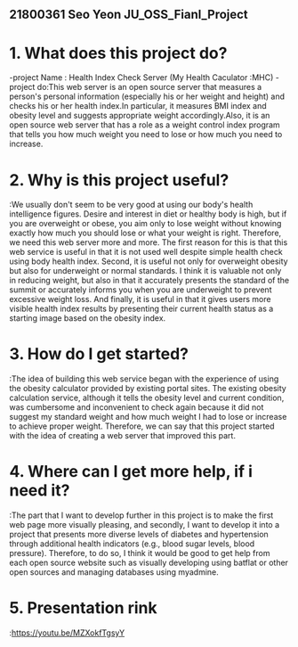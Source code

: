 ## 21800361 Seo Yeon JU_OSS_Fianl_Project

# 1. What does this project do? 
-project Name : Health Index Check Server (My Health Caculator :MHC)
-project do:This web server is an open source server that measures a person's personal information (especially his or her weight and height) and checks his or her health index.In particular, it measures BMI index and obesity level and suggests appropriate weight accordingly.Also, it is an open source web server that has a role as a weight control index program that tells you how much weight you need to lose or how much you need to increase.

# 2. Why is this project useful? 
:We usually don't seem to be very good at using our body's health intelligence figures.
Desire and interest in diet or healthy body is high, but if you are overweight or obese, you aim only to lose weight without knowing exactly how much you should lose or what your weight is right.
Therefore, we need this web server more and more.
The first reason for this is that this web service is useful in that it is not used well despite simple health check using body health index.
Second, it is useful not only for overweight obesity but also for underweight or normal standards.
I think it is valuable not only in reducing weight, but also in that it accurately presents the standard of the summit or accurately informs you when you are underweight to prevent excessive weight loss.
And finally, it is useful in that it gives users more visible health index results by presenting their current health status as a starting image based on the obesity index.

# 3. How do I get started?
:The idea of building this web service began with the experience of using the obesity calculator provided by existing portal sites.
The existing obesity calculation service, although it tells the obesity level and current condition, was cumbersome and inconvenient to check again because it did not suggest my standard weight and how much weight I had to lose or increase to achieve proper weight. Therefore, we can say that this project started with the idea of creating a web server that improved this part.
# 4. Where can I get more help, if i need it?
:The part that I want to develop further in this project is to make the first web page more visually pleasing, and secondly, I want to develop it into a project that presents more diverse levels of diabetes and hypertension through additional health indicators (e.g., blood sugar levels, blood pressure).
Therefore, to do so, I think it would be good to get help from each open source website such as visually developing using batflat or other open sources and managing databases using myadmine.
# 5. Presentation rink
:https://youtu.be/MZXokfTgsyY
